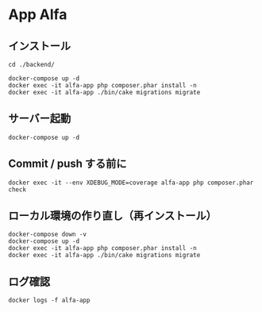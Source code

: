 # App Alfa

## インストール

```
cd ./backend/

docker-compose up -d
docker exec -it alfa-app php composer.phar install -n
docker exec -it alfa-app ./bin/cake migrations migrate
```


## サーバー起動

```
docker-compose up -d
```


## Commit / push する前に

```
docker exec -it --env XDEBUG_MODE=coverage alfa-app php composer.phar check
```


## ローカル環境の作り直し（再インストール）

```
docker-compose down -v
docker-compose up -d
docker exec -it alfa-app php composer.phar install -n
docker exec -it alfa-app ./bin/cake migrations migrate
```


## ログ確認

```
docker logs -f alfa-app
```

